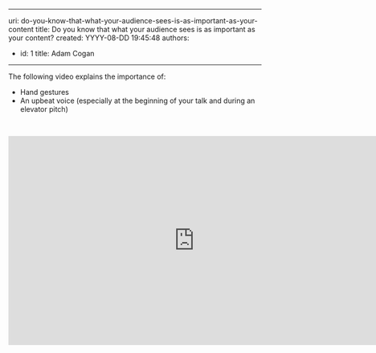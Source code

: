

---
uri: do-you-know-that-what-your-audience-sees-is-as-important-as-your-content
title: Do you know that what your audience sees is as important as your content?
created: YYYY-08-DD 19:45:48
authors:
  - id: 1
    title: Adam Cogan
---




<span class='intro'> The following&#160;​​video explains the importance of&#58;<br><ul><li>Hand gestures<br></li><li>An upbeat voice (especially at the beginning of your talk and during an elevator pitch)<br></li></ul> </span>

<p>​​​</p><div class="ms-rtestate-read ms-rte-embedcode ms-rte-embedil ms-rtestate-notify s4-wpActive"><iframe width="740" height="416" src="https&#58;//www.youtube.com/embed/wmlzri690-0" frameborder="0"></iframe>&#160;</div><p><br><br></p>


